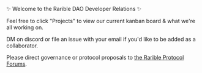 ✨ Welcome to the Rarible DAO Developer Relations ✨

Feel free to click "Projects" to view our current kanban board & what we're all working on.

DM on discord or file an issue with your email if you'd like to be added as a collaborator.

Please direct governance or protocol proposals to [the Rarible Protocol Forums](https://gov.rarible.org).